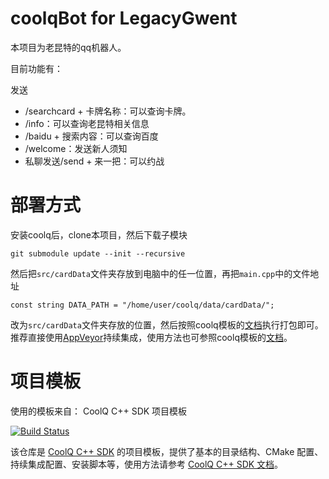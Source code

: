 # coolqBot for LegacyGwent
本项目为老昆特的qq机器人。

目前功能有：

发送
- /searchcard + 卡牌名称：可以查询卡牌。
- /info：可以查询老昆特相关信息
- /baidu + 搜索内容：可以查询百度
- /welcome：发送新人须知
- 私聊发送/send + 来一把：可以约战

# 部署方式
安装coolq后，clone本项目，然后下载子模块
```
git submodule update --init --recursive
```
然后把`src/cardData`文件夹存放到电脑中的任一位置，再把`main.cpp`中的文件地址
```
const string DATA_PATH = "/home/user/coolq/data/cardData/";
```
改为`src/cardData`文件夹存放的位置，然后按照coolq模板的[文档](https://cqcppsdk.cqp.moe/)执行打包即可。推荐直接使用[AppVeyor](https://ci.appveyor.com/)持续集成，使用方法也可参照coolq模板的[文档](https://cqcppsdk.cqp.moe/)。


# 项目模板
使用的模板来自：
CoolQ C++ SDK 项目模板

[![Build Status](https://img.shields.io/appveyor/ci/richardchien/cqcppsdk-template.svg)](https://ci.appveyor.com/project/richardchien/cqcppsdk-template)

该仓库是 [CoolQ C++ SDK](https://github.com/cqmoe/cqcppsdk) 的项目模板，提供了基本的目录结构、CMake 配置、持续集成配置、安装脚本等，使用方法请参考 [CoolQ C++ SDK 文档](https://cqcppsdk.cqp.moe/)。

